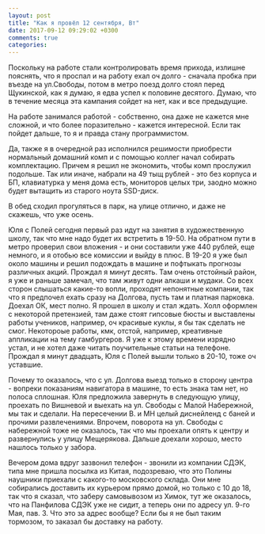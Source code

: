 ```yaml
---
layout: post
title: "Как я провёл 12 сентября, Вт"
date: 2017-09-12 09:29:02 +0300
comments: true
categories: 
---
```

Поскольку на работе стали контролировать время прихода, излишне пояснять, что я проспал и на работу ехал оч долго - сначала пробка при въезде на ул.Свободы, потом в метро поезд долго стоял перед Щукинской, как я думаю, я едва успел к половине десятого. Думаю, что в течение месяца эта кампания сойдет на нет, как и все предыдущие.

На работе занимался работой - собственно, она даже не кажется мне сложной, и что более поразительно - кажется интересной. Если так пойдет дальше, то я и правда стану программистом.

Да, также я в очередной раз исполнился решимости приобрести нормальный домашний комп и с помощью коллег начал собирать комплектацию. Причем я решил не экономить, чтобы комп прослужил подольше. Так или иначе, набрали на 49 тыщ рублей - это без корпуса и БП, клавиатурка у меня дома есть, мониторов целых три, заодно можно будет вытащить из старого ноута SSD-диск.

В обед сходил прогуляться в парк, на улице отлично, и даже не скажешь, что уже осень.

Юля с Полей сегодня первый раз идут на занятия в художественную школу, так что мне надо будет их встретить в 19-50. На обратном пути в метро проверил свои вложения - и они составили уже 440 рублей, еще немного, и я отобью все комиссии и выйду в плюс. В 19-20 я уже был около машины и решил подождать в машине и пофтыкать прогнозы различных акций. Прождал я минут десять. Там очень отстойный район, я уже и раньше замечал, что там живут одни алкаши и мудаки. Со всех сторон слышаться какие-то вопли, проходят непонятные компании, так что я предпочел ехать сразу на Долгова, пусть там и платная парковка. Доехал ОК, мест полно. Я прошел в школу и стал ждать. Холл оформлен с некоторой претензией, там даже стоят гипсовые бюсты и выставлены работы учеников, например, оч красивые куклы, я бы так сделать не смог. Некотороые работы, кмк, отстой, например, креативные аппликации на тему гамбургеров. Я уже к этому времени изрядно устал, и не хотел даже читать поучительные статьи на телефоне. Прождал я минут двадцать, Юля с Полей вышли только в 20-10, тоже оч уставшие.

Почему то оказалось, что с ул. Долгова выезд только в сторону центра - вопреки показаниям навигатора в машине, то есть знака там нет, но полоса сплошная. Юля предложила завернуть в следующую улицу, проехать по Вишневой и выехать на ул. Свободы с Малой Набережной, мы так и сделали. На пересечении В. и МН целый диснейленд с баней и прочими развлечениями. Впрочем, поворота на ул. Свободы с набережной тоже не оказалось, так что мы проехали опять к центру и развернулись у улицу Мещерякова. Дальше доехали хорошо, место нашлось только у забора.

Вечером дома вдруг зазвонил телефон - звонили из компании СДЭК, типа мне пришла посылка из Китая, подозреваю, что это Полины наушники приехали с какого-то московского склада. Они мне собирались доставить их курьером прямо домой, но только с 10 до 18, так что я сказал, что заберу самовывозом из Химок, тут же оказалось, что на Панфилова СДЭК уже не сидит, а теперь они по адресу ул. 9-го Мая, пав. 3. Что это за адрес вообще? Если бы я не был таким тормозом, то заказал бы доставку на работу.